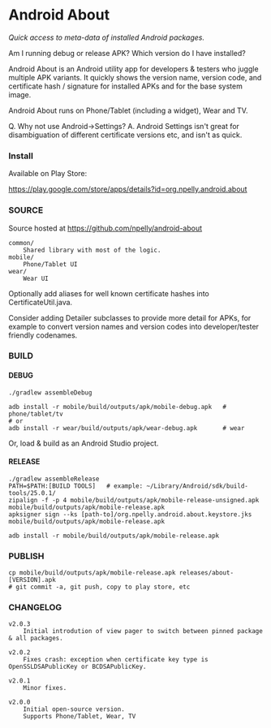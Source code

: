 # Android About

*Quick access to meta-data of installed Android packages.*


Am I running debug or release APK? Which version do I have installed?

Android About is an Android utility app for developers & testers who juggle multiple APK variants.
It quickly shows the version name, version code, and certificate hash / signature for installed APKs
and for the base system image.

Android About runs on Phone/Tablet (including a widget), Wear and TV.

Q. Why not use Android->Settings?
A. Android Settings isn't great for disambiguation of different certificate
versions etc, and isn't as quick.


### Install

Available on Play Store:

https://play.google.com/store/apps/details?id=org.npelly.android.about


### SOURCE

Source hosted at
https://github.com/npelly/android-about

```
common/
    Shared library with most of the logic.
mobile/
    Phone/Tablet UI
wear/
    Wear UI
```

Optionally add aliases for well known certificate hashes into CertificateUtil.java.

Consider adding Detailer subclasses to provide more detail for APKs, for
example to convert version names and version codes into developer/tester
friendly codenames.

### BUILD
#### DEBUG

```
./gradlew assembleDebug

adb install -r mobile/build/outputs/apk/mobile-debug.apk   # phone/tablet/tv
# or
adb install -r wear/build/outputs/apk/wear-debug.apk       # wear
```

Or, load & build as an Android Studio project.

#### RELEASE

```
./gradlew assembleRelease
PATH=$PATH:[BUILD TOOLS]   # example: ~/Library/Android/sdk/build-tools/25.0.1/
zipalign -f -p 4 mobile/build/outputs/apk/mobile-release-unsigned.apk mobile/build/outputs/apk/mobile-release.apk
apksigner sign --ks [path-to]/org.npelly.android.about.keystore.jks mobile/build/outputs/apk/mobile-release.apk

adb install -r mobile/build/outputs/apk/mobile-release.apk
```

### PUBLISH

```
cp mobile/build/outputs/apk/mobile-release.apk releases/about-[VERSION].apk
# git commit -a, git push, copy to play store, etc
```

### CHANGELOG

```
v2.0.3
    Initial introdution of view pager to switch between pinned package & all packages.

v2.0.2
    Fixes crash: exception when certificate key type is OpenSSLDSAPublicKey or BCDSAPublicKey.

v2.0.1
    Minor fixes.

v2.0.0
    Initial open-source version.
    Supports Phone/Tablet, Wear, TV
```
